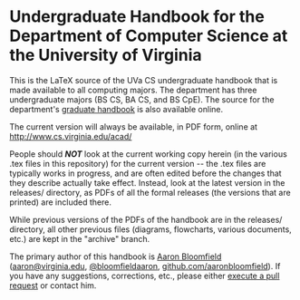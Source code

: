 Undergraduate Handbook for the Department of Computer Science at the University of Virginia
===========================================================================================

This is the LaTeX source of the UVa CS undergraduate handbook that is made available to all computing majors.  The department has three undergraduate majors (BS CS, BA CS, and BS CpE).  The source for the department's [graduate handbook](https://github.com/uva-cs/grad-handbook) is also available online.

The current version will always be available, in PDF form, online at http://www.cs.virginia.edu/acad/

People should ***NOT*** look at the current working copy herein (in the various .tex files in this repository) for the current version -- the .tex files are typically works in progress, and are often edited before the changes that they describe actually take effect.  Instead, look at the latest version in the releases/ directory, as PDFs of all the formal releases (the versions that are printed) are included there.

While previous versions of the PDFs of the handbook are in the releases/ directory, all other previous files (diagrams, flowcharts, various documents, etc.) are kept in the "archive" branch.

The primary author of this handbook is [Aaron Bloomfield](http://www.cs.virginia.edu/~asb/) (aaron@virginia.edu, [@bloomfieldaaron](https://twitter.com/bloomfieldaaron), [github.com/aaronbloomfield](github.com/aaronbloomfield)).  If you have any suggestions, corrections, etc., please either [execute a pull request](https://help.github.com/articles/using-pull-requests) or contact him.

